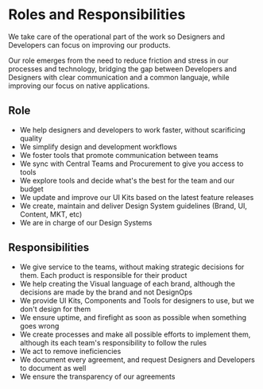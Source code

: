 # Roles and Responsibilities

We take care of the operational part of the work so Designers and Developers can focus on improving our products.

Our role emerges from the need to reduce friction and stress in our processes and technology, bridging the gap between Developers and Designers with clear communication and a common languaje, while improving our focus on native applications.

## Role

- We help designers and developers to work faster, without scarificing quality
- We simplify design and development workflows
- We foster tools that promote communication between teams
- We sync with Central Teams and Procurement to give you access to tools
- We explore tools and decide what's the best for the team and our budget
- We update and improve our UI Kits based on the latest feature releases
- We create, maintain and deliver Design System guidelines (Brand, UI, Content, MKT, etc)
- We are in charge of our Design Systems

## Responsibilities

- We give service to the teams, without making strategic decisions for them. Each product is responsible for their product
- We help creating the Visual language of each brand, although the decisions are made by the brand and not DesignOps
- We provide UI Kits, Components and Tools for designers to use, but we don't design for them
- We ensure uptime, and firefight as soon as possible when something goes wrong
- We create processes and make all possible efforts to implement them, although its each team's responsibility to follow the rules
- We act to remove ineficiencies
- We document every agreement, and request Designers and Developers to document as well
- We ensure the transparency of our agreements
